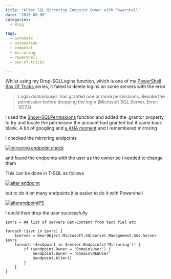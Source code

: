 ```yaml
---
title: "Alter SQL Mirroring Endpoint Owner with Powershell"
date: "2013-09-08" 
categories:
  - Blog

tags:
  - automate
  - automation
  - endpoint
  - mirroring
  - PowerShell
  - box-of-tricks

---
```

<P>Whilst using my Drop-SQLLogins function, which is one of my <A href="https://blog.robsewell.com/tags/#box-of-tricks" rel=noopener target=_blank>PowerShell Box Of Tricks </A>series, it failed to delete logins on some servers with the error</P>

>Login domain\user’ has granted one or more permissions. Revoke the permission before dropping the login (Microsoft SQL Server, Error: 15173)

<P>I used the <A href="https://blog.robsewell.com/sql-login-object-permissions-via-powershell" rel=noopener target=_blank>Show-SQLPermissions</A> function and added the .grantor property to try and locate the permission the account had granted but it came back blank. A bit of googling and <A href="http://en.wikipedia.org/wiki/Eureka_effect" rel=noopener target=_blank>a AHA moment</A>&nbsp;and I remembered mirroring</P>
<P>I checked the mirroring endpoints</P>

[![mirroring endpoitn check](https://blog.robsewell.com/assets/uploads/2013/09/mirroring-endpoitn-check.jpg)](https://blog.robsewell.com/assets/uploads/2013/09/mirroring-endpoitn-check.jpg)

<P>and found the endpoints with the user as the owner so I needed to change them</P>
<P>This can be done in T-SQL as follows</P>

[![alter endpoint](https://blog.robsewell.com/assets/uploads/2013/09/alter-endpoint.jpg)](https://blog.robsewell.com/assets/uploads/2013/09/alter-endpoint.jpg)

<P>but to do it on many endpoints it is easier to do it with Powershell</P>

[![alterendpointPS](https://blog.robsewell.com/assets/uploads/2013/09/alterendpointps.jpg)](https://blog.robsewell.com/assets/uploads/2013/09/alterendpointps.jpg)

<P>I could then drop the user successfully</P>


    $svrs = ## list of servers Get-Content from text fiel etc
    
    foreach ($svr in $svrs) {
        $server = New-Object Microsoft.SQLServer.Management.Smo.Server $svrs
        foreach ($endpoint in $server.Endpoints['Mirroring']) {
            if ($endpoint.Owner = 'Domain\User') {
                $endpoint.Owner = 'Domain\NEWUser'
                $endpoint.Alter()
            }        
        }
    }
